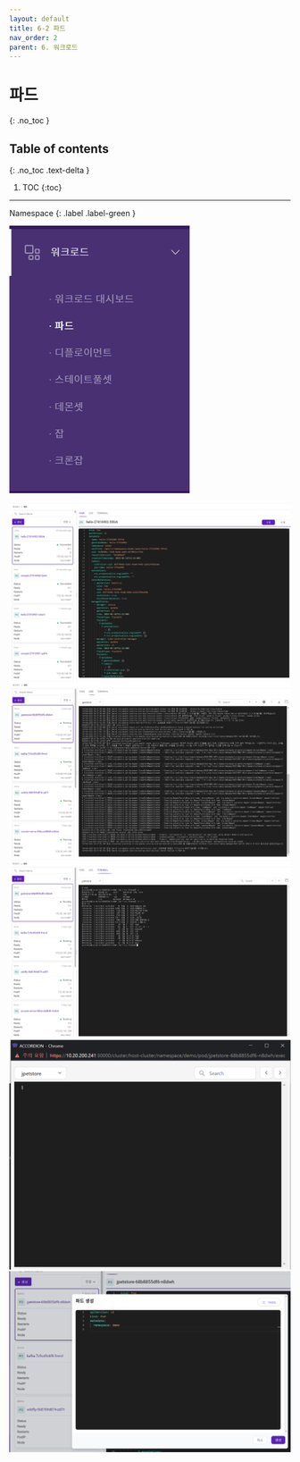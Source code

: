 ```yaml
---
layout: default
title: 6-2 파드
nav_order: 2
parent: 6. 워크로드
---
```


# 파드
{: .no_toc }

## Table of contents
{: .no_toc .text-delta }

1. TOC
{:toc}

---

<div class="code-example" markdown="1">
Namespace
{: .label .label-green }
</div>

![wl-pod.png](/assets/images/workload/wl-pod.png)


![wl-004.png](/assets/images/workload/wl-004.png)
![wl-005.png](/assets/images/workload/wl-005.png)
![wl-006.png](/assets/images/workload/wl-006.png)
![wl-007.png](/assets/images/workload/wl-007.png)
![wl-008.png](/assets/images/workload/wl-008.png)